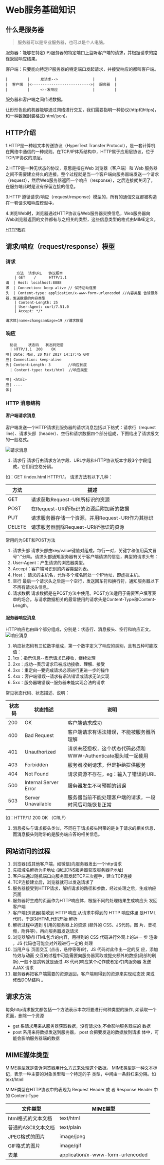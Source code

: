 # Web服务基础知识

## 什么是服务器

> 服务器可以是专业服务器，也可以是个人电脑。

服务器：能够在特定(IP)服务器的特定端口上监听客户端的请求，并根据请求的路径返回响应结果。

客户端：只要能向特定IP服务器的特定端口发起请求，并接受响应的都叫客户端。

```
|         |     发请求-->                |         |
|  客户端  |<--------------------------->|  服务器  |
|         |     <--发响应                |         |
```

服务器和客户端之间传递数据。

让形形色色的机器能够通过网络进行交互，我们需要指明一种协议(http和https)，和一种数据封装格式(html/json)。

## HTTP介绍

1.HTTP是一种超文本传送协议（HyperText Transfer Protocol），是一套计算机在网络中通信的一种规则。在TCP/IP体系结构中，HTTP属于应用层协议，位于TCP/IP协议的顶层。

2.HTTP是一种无状态的协议，意思是指在Web 浏览器（客户端）和 Web 服务器之间不需要建立持久的连接。整个过程就是当一个客户端向服务器端发送一个请求（request），然后Web服务器返回一个响应（response），之后连接就关闭了，在服务端此时是没有保留连接的信息。

3.HTTP 遵循请求/响应（request/response）模型的，所有的通信交互都被构造在一套请求和响应模型中。

4.浏览Web时，浏览器通过HTTP协议与Web服务器交换信息，Web服务器向Web浏览器返回的文件都有与之相关的类型，这些信息类型的格式由MIME定义。

[HTTP教程](http://www.runoob.com/http/http-tutorial.html)

## 请求/响应（request/response）模型

### 请求

```
     方法  请求URL   协议版本
    | GET    /      HTTP/1.1
请  | Host: localhost:8888
求  | Connection: keep-alive // 保持活动连接
头  | Content-type: application/x-www-form-urlencoded //内容类型 告诉服务器，发送数据的内容类型
    | Content-Length: 25
    | User-Agent: curl/7.51.0
    | Accept: */*

请求体|name=zhangsan&age=19 //请求数据
```

### 响应

```
  协议     状态码   状态码短语
  | HTTP/1.1  200    OK
响| Date: Mon, 20 Mar 2017 14:17:45 GMT
应| Connection: keep-alive
头| Content-Length: 3        //响应长度
  | Content-type: text/html  //响应类型

响| <html>
应| ....
体|
```

### HTTP 消息结构

#### 客户端请求消息

客户端发送一个HTTP请求到服务器的请求消息包括以下格式：请求行（request line）、请求头部（header）、空行和请求数据四个部分组成，下图给出了请求报文的一般格式。

![请求消息](amWiki/images/node/request.png)

1. 请求行 请求行由请求方法字段、URL字段和HTTP协议版本字段3个字段组成，它们用空格分隔。

如：GET /index.html HTTP/1.1。 请求方法有以下几种：

| 方法   | 描述                                              |
| ------ | ------------------------------------------------- |
| GET    | 请求获取Request-URI所标识的资源                   |
| POST   | 在Request-URI所标识的资源后附加新的数据           |
| PUT    | 请求服务器存储一个资源，并用Request-URI作为其标识 |
| DELETE | 请求服务器删除Request-URI所标识的资源             |

常用的为GET和POST方法

1. 请求头部 请求头部由key/value键值对组成，每行一对，关键字和值用英文冒号“:”分隔。请求头部通知服务器有关于客户端请求的信息，典型的请求头有：
2. User-Agent：产生请求的浏览器类型。
3. Accept：客户端可识别的内容类型列表。
4. Host： 请求的主机名，允许多个域名同处一个IP地址，即虚拟主机。
5. 空行 最后一个请求头之后是一个空行，发送回车符和换行符，通知服务器以下不再有请求头信息。
6. 请求数据 请求数据是在POST方法中使用。POST方法适用于需要客户填写表单的场合。与请求数据相关的最常使用的请求头是Content-Type和Content-Length。

#### 服务器响应消息

HTTP响应也由四个部分组成，分别是：状态行、消息报头、空行和响应正文。 ![响应消息](amWiki/images/node/response.png)

1. 响应状态码有三位数字组成，第一个数字定义了响应的类别，且有五种可能取值：
2. 1xx：指示信息--表示请求已接收，继续处理
3. 2xx：成功--表示请求已被成功接收、理解、接受
4. 3xx：重定向--要完成请求必须进行更进一步的操作
5. 4xx：客户端错误--请求有语法错误或请求无法实现
6. 5xx：服务器端错误--服务器未能实现合法的请求

常见状态代码、状态描述、说明：

| 状态码 | 状态描述              | 说明                                                         |
| ------ | --------------------- | ------------------------------------------------------------ |
| 200    | OK                    | 客户端请求成功                                               |
| 400    | Bad Request           | 客户端请求有语法错误，不能被服务器所理解                     |
| 401    | Unauthorized          | 请求未经授权，这个状态代码必须和WWW-Authenticate报头域一起使用 |
| 403    | Forbidden             | 服务器收到请求，但是拒绝提供服务                             |
| 404    | Not Found             | 请求资源不存在，eg：输入了错误的URL                          |
| 500    | Internal Server Error | 服务器发生不可预期的错误                                     |
| 503    | Server Unavailable    | 服务器当前不能处理客户端的请求，一段时间后可能恢复正常       |

如：HTTP/1.1 200 OK （CRLF）

1. 消息报头与请求报头类似，不同在于请求报头附带的是关于请求的相关信息，而消息报头则附带的是服务端应答的相关信息。

## 网站访问的过程

1. 浏览器(或其他客户端，如微信)向服务器发出一个http请求
2. 先把域名解析为IP地址 (通过DNS服务器获取服务器IP地址)
3. 客户端通过随机端口向服务器发起TCP三次握手，建立TCP连接
4. TCP连接建立后，浏览器就可以发送请求了
5. 服务器接受到HTTP请求，解析请求的路径和参数，经过处理之后，生成响应页面
6. 服务器将生成的页面作为HTTP响应体，根据不同的处理结果生成响应头 发回客户端
7. 客户端(浏览器)接收到 HTTP 响应,从请求中得到的 HTTP 响应体里 是HTML代码，于是对HTML代码开始 解析
8. 解析过程中遇到 引用的服务器上的资源 (额外的 CSS、JS代码，图 片、音视频，附件等)，再向服务器发送请求
9. 浏览器解析HTML包含的内容，用得到的 CSS 代码进行外观上的进一 步 渲染 ，JS 代码也可能会对外观进行一定的 处理
10. 当用户与 页面交互 (点击，悬停等等)时，JS 代码对此作出一定的反 应，添加特效与动画 交互的过程中可能需要向服务器索取或提交额外的数据(局部的刷 新),一般不是跳转就是通过 JS 代码(响应某个动作或者定时)向服务器 发送 AJAX 请求
11. 服务器再把客户端需要的资源返回，客户端用得到的资源来实现动态效 果或 修改DOM结构 。

## 请求方法

每条http请求报文都包括一个方法表示本次将要进行何种类型的操作, 如读取一个页面，删除一个资源

- get 系请求用来从服务器获取数据，没有请求体,不会影响服务器端的 数据
- post 系用来将数据发送到服务器， post 会把要发送的数据放到请求 体中，可能会影响服务器端的数据

## MIME媒体类型

MIME类型就是告诉浏览器用什么方式来处理这个数据。 MIME类型是一种文本标记，表示一种主要的对象类型和一个特定的子 类型，中间由一条斜杠来分隔。如 text/html

MIME类型在HTTP协议中的表现为 Request Header 或 者 Response Header 中的 Content-Type

| 文件类型            | MIME类型                          |
| ------------------- | --------------------------------- |
| html格式的文本文档  | text/html                         |
| 普通的ASCII文本文档 | text/plain                        |
| JPEG格式的图片      | image/jpeg                        |
| GIF格式的图片       | image/gif                         |
| 表单                | application/x-www-form-urlencoded |

